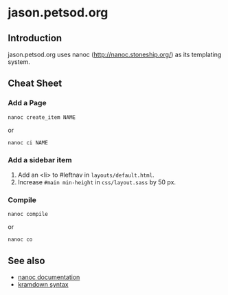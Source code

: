 # jason.petsod.org

## Introduction

jason.petsod.org uses nanoc (http://nanoc.stoneship.org/) as its templating
system. 

## Cheat Sheet

### Add a Page

    nanoc create_item NAME

or

    nanoc ci NAME

### Add a sidebar item

 1. Add an &lt;li&gt; to \#leftnav in `layouts/default.html`.
 1. Increase `#main min-height` in `css/layout.sass` by 50 px.

### Compile

    nanoc compile

or

    nanoc co

## See also

 * [nanoc documentation](http://nanoc.stoneship.org/docs/)
 * [kramdown syntax](http://kramdown.rubyforge.org/syntax.html)
